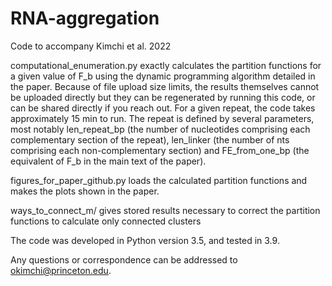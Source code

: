 # RNA-aggregation
Code to accompany Kimchi et al. 2022

computational_enumeration.py exactly calculates the partition functions for a given value of F_b using the dynamic programming algorithm detailed in the paper. Because of file upload size limits, the results themselves cannot be uploaded directly but they can be regenerated by running this code, or can be shared directly if you reach out. For a given repeat, the code takes approximately 15 min to run. The repeat is defined by several parameters, most notably len_repeat_bp (the number of nucleotides comprising each complementary section of the repeat), len_linker (the number of nts comprising each non-complementary section) and FE_from_one_bp (the equivalent of F_b in the main text of the paper).

figures_for_paper_github.py loads the calculated partition functions and makes the plots shown in the paper.

ways_to_connect_m/ gives stored results necessary to correct the partition functions to calculate only connected clusters

The code was developed in Python version 3.5, and tested in 3.9.

Any questions or correspondence can be addressed to okimchi@princeton.edu.

